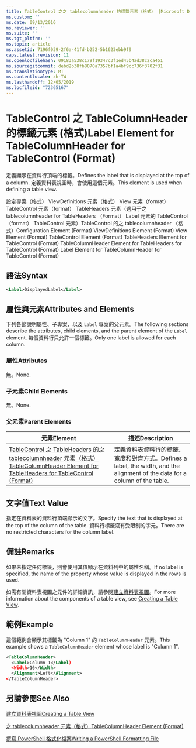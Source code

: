 ```yaml
---
title: TableControl 之之 tablecolumnheader 的標籤元素（格式） |Microsoft Docs
ms.custom: ''
ms.date: 09/13/2016
ms.reviewer: ''
ms.suite: ''
ms.tgt_pltfrm: ''
ms.topic: article
ms.assetid: 7196f039-2f6a-41fd-b252-5b1623ebb9f9
caps.latest.revision: 11
ms.openlocfilehash: 09183a538c179f19347c3f1ed45b4ad38c2ca451
ms.sourcegitcommit: debd2b38fb8070a7357bf1a4bf9cc736f3702f31
ms.translationtype: MT
ms.contentlocale: zh-TW
ms.lasthandoff: 12/05/2019
ms.locfileid: "72365167"
---
```

# <a name="label-element-for-tablecolumnheader-for-tablecontrol-format"></a><span data-ttu-id="45736-102">TableControl 之 TableColumnHeader 的標籤元素 (格式)</span><span class="sxs-lookup"><span data-stu-id="45736-102">Label Element for TableColumnHeader for TableControl (Format)</span></span>

<span data-ttu-id="45736-103">定義顯示在資料行頂端的標籤。</span><span class="sxs-lookup"><span data-stu-id="45736-103">Defines the label that is displayed at the top of a column.</span></span> <span data-ttu-id="45736-104">定義資料表視圖時，會使用這個元素。</span><span class="sxs-lookup"><span data-stu-id="45736-104">This element is used when defining a table view.</span></span>

<span data-ttu-id="45736-105">設定專案（格式） ViewDefinitions 元素（格式） View 元素（format） TableControl 元素（format） TableHeaders 元素（適用于之 tablecolumnheader for TableHeaders （Format） Label 元素的 TableControl （format） TableControl 元素）TableControl 的之 tablecolumnheader （格式）</span><span class="sxs-lookup"><span data-stu-id="45736-105">Configuration Element (Format) ViewDefinitions Element (Format) View Element (Format) TableControl Element (Format) TableHeaders Element for TableControl (Format) TableColumnHeader Element for TableHeaders for TableControl (Format) Label Element  for TableColumnHeader for TableControl (Format)</span></span>

## <a name="syntax"></a><span data-ttu-id="45736-106">語法</span><span class="sxs-lookup"><span data-stu-id="45736-106">Syntax</span></span>

```xml
<Label>DisplayedLabel</Label>

```

## <a name="attributes-and-elements"></a><span data-ttu-id="45736-107">屬性與元素</span><span class="sxs-lookup"><span data-stu-id="45736-107">Attributes and Elements</span></span>

<span data-ttu-id="45736-108">下列各節說明屬性、子專案，以及 `Label` 專案的父元素。</span><span class="sxs-lookup"><span data-stu-id="45736-108">The following sections describe the attributes, child elements, and the parent element of the `Label` element.</span></span> <span data-ttu-id="45736-109">每個資料行只允許一個標籤。</span><span class="sxs-lookup"><span data-stu-id="45736-109">Only one label is allowed for each column.</span></span>

### <a name="attributes"></a><span data-ttu-id="45736-110">屬性</span><span class="sxs-lookup"><span data-stu-id="45736-110">Attributes</span></span>

<span data-ttu-id="45736-111">無。</span><span class="sxs-lookup"><span data-stu-id="45736-111">None.</span></span>

### <a name="child-elements"></a><span data-ttu-id="45736-112">子元素</span><span class="sxs-lookup"><span data-stu-id="45736-112">Child Elements</span></span>

<span data-ttu-id="45736-113">無。</span><span class="sxs-lookup"><span data-stu-id="45736-113">None.</span></span>

### <a name="parent-elements"></a><span data-ttu-id="45736-114">父元素</span><span class="sxs-lookup"><span data-stu-id="45736-114">Parent Elements</span></span>

|<span data-ttu-id="45736-115">元素</span><span class="sxs-lookup"><span data-stu-id="45736-115">Element</span></span>|<span data-ttu-id="45736-116">描述</span><span class="sxs-lookup"><span data-stu-id="45736-116">Description</span></span>|
|-------------|-----------------|
|[<span data-ttu-id="45736-117">TableControl 之 TableHeaders 的之 tablecolumnheader 元素（格式）</span><span class="sxs-lookup"><span data-stu-id="45736-117">TableColumnHeader Element for TableHeaders for TableControl  (Format)</span></span>](./tablecolumnheader-element-format.md)|<span data-ttu-id="45736-118">定義資料表資料行的標籤、寬度和對齊方式。</span><span class="sxs-lookup"><span data-stu-id="45736-118">Defines a label, the width, and the alignment of the data for a column of the table.</span></span>|

## <a name="text-value"></a><span data-ttu-id="45736-119">文字值</span><span class="sxs-lookup"><span data-stu-id="45736-119">Text Value</span></span>

<span data-ttu-id="45736-120">指定在資料表的資料行頂端顯示的文字。</span><span class="sxs-lookup"><span data-stu-id="45736-120">Specify the text that is displayed at the top of the column of the table.</span></span> <span data-ttu-id="45736-121">資料行標籤沒有受限制的字元。</span><span class="sxs-lookup"><span data-stu-id="45736-121">There are no restricted characters for the column label.</span></span>

## <a name="remarks"></a><span data-ttu-id="45736-122">備註</span><span class="sxs-lookup"><span data-stu-id="45736-122">Remarks</span></span>

<span data-ttu-id="45736-123">如果未指定任何標籤，則會使用其值顯示在資料列中的屬性名稱。</span><span class="sxs-lookup"><span data-stu-id="45736-123">If no label is specified, the name of the property whose value is displayed in the rows is used.</span></span>

<span data-ttu-id="45736-124">如需有關資料表視圖之元件的詳細資訊，請參閱[建立資料表視圖](./creating-a-table-view.md)。</span><span class="sxs-lookup"><span data-stu-id="45736-124">For more information about the components of a table view, see [Creating a Table View](./creating-a-table-view.md).</span></span>

## <a name="example"></a><span data-ttu-id="45736-125">範例</span><span class="sxs-lookup"><span data-stu-id="45736-125">Example</span></span>

<span data-ttu-id="45736-126">這個範例會顯示其標籤為 "Column 1" 的 `TableColumnHeader` 元素。</span><span class="sxs-lookup"><span data-stu-id="45736-126">This example shows a `TableColumnHeader` element whose label is "Column 1".</span></span>

```xml
<TableColumnHeader>
  <Label>Column 1</Label)
  <Width>16</Width>
  <Alignment>Left</Alignment>
</TableColumnHeader>
```

## <a name="see-also"></a><span data-ttu-id="45736-127">另請參閱</span><span class="sxs-lookup"><span data-stu-id="45736-127">See Also</span></span>

[<span data-ttu-id="45736-128">建立資料表視圖</span><span class="sxs-lookup"><span data-stu-id="45736-128">Creating a Table View</span></span>](./creating-a-table-view.md)

[<span data-ttu-id="45736-129">之 tablecolumnheader 元素（格式）</span><span class="sxs-lookup"><span data-stu-id="45736-129">TableColumnHeader Element (Format)</span></span>](./tablecolumnheader-element-format.md)

[<span data-ttu-id="45736-130">撰寫 PowerShell 格式化檔案</span><span class="sxs-lookup"><span data-stu-id="45736-130">Writing a PowerShell Formatting File</span></span>](./writing-a-powershell-formatting-file.md)
